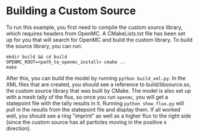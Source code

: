 # Building a Custom Source

To run this example, you first need to compile the custom source library, which
requires headers from OpenMC. A CMakeLists.txt file has been set up for you that
will search for OpenMC and build the custom library. To build the source
library, you can run:

    mkdir build && cd build
    OPENMC_ROOT=<path_to_openmc_install> cmake ..
    make

After this, you can build the model by running `python build_xml.py`. In the XML
files that are created, you should see a reference to build/libsource.so, the
custom source library that was built by CMake. The model is also set up with a
mesh tally of the flux, so once you run `openmc`, you will get a statepoint file
with the tally results in it. Running `python show_flux.py` will pull in the
results from the statepoint file and display them. If all worked well, you
should see a ring "imprint" as well as a higher flux to the right side (since
the custom source has all particles moving in the positive x direction).
